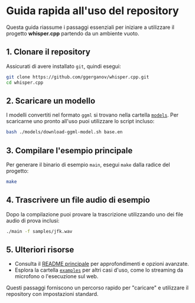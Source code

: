 # Guida rapida all'uso del repository

Questa guida riassume i passaggi essenziali per iniziare a utilizzare il progetto **whisper.cpp** partendo da un ambiente vuoto.

## 1. Clonare il repository

Assicurati di avere installato `git`, quindi esegui:

```bash
git clone https://github.com/ggerganov/whisper.cpp.git
cd whisper.cpp
```

## 2. Scaricare un modello

I modelli convertiti nel formato `ggml` si trovano nella cartella [`models`](../models). Per scaricarne uno pronto all'uso puoi utilizzare lo script incluso:

```bash
bash ./models/download-ggml-model.sh base.en
```

## 3. Compilare l'esempio principale

Per generare il binario di esempio `main`, esegui `make` dalla radice del progetto:

```bash
make
```

## 4. Trascrivere un file audio di esempio

Dopo la compilazione puoi provare la trascrizione utilizzando uno dei file audio di prova inclusi:

```bash
./main -f samples/jfk.wav
```

## 5. Ulteriori risorse

- Consulta il [README principale](../README.md) per approfondimenti e opzioni avanzate.
- Esplora la cartella [`examples`](../examples) per altri casi d'uso, come lo streaming da microfono o l'esecuzione sul web.

Questi passaggi forniscono un percorso rapido per "caricare" e utilizzare il repository con impostazioni standard.
